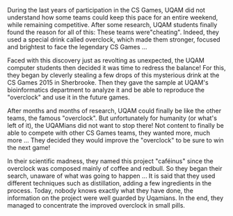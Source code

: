 During the last years of participation in the CS Games, UQAM did not understand how some teams could keep this pace for an entire weekend, while remaining competitive. After some research, UQAM students finally found the reason for all of this: These teams were"cheating". Indeed, they used a special drink called overclock, which made them  stronger, focused and brightest to face the legendary CS Games ...

Faced with this discovery just as revolting as unexpected, the UQAM computer students then decided it was time to redress the balance! For this, they began by cleverly stealing a few drops of this mysterious drink at the CS Games 2015 in Sherbrooke. Then they gave the sample at UQAM's bioinformatics department to analyze it and be able to reproduce the "overclock" and use it in the future games.

After months and months of research, UQAM could finally be like the other teams, the famous "overclock". But unfortunately for humanity (or what's left of it), the UQAMians did not want to stop there! Not content to finally be able to compete with other CS Games teams, they wanted more, much more ... They decided they would improve the "overclock" to be sure to win the next game!

In their scientific madness, they named this project "caféinus" since the overclock was composed mainly of coffee and redbull. So they began their search, unaware of what was going to happen ... It is said that they used different techniques such as distillation, adding a few ingredients in the process. Today, nobody knows exactly what they have done, the information on the project were well guarded by Uqamians. In the end, they managed to concentrate the improved overclock in small pills.

